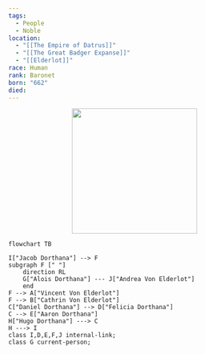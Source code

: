 ```yaml
---
tags:
  - People
  - Noble
location:
  - "[[The Empire of Datrus]]"
  - "[[The Great Badger Expanse]]"
  - "[[Elderlot]]"
race: Human
rank: Baronet
born: "662"
died:
---
```

<p style="text-align:center;"><img src="https://foundry-vtt-kb.s3.us-east-2.amazonaws.com/Images/Tokens/NPCs/Nobles/Baronet+Alois+Dorthana.png" width="250" height="250"></p>

```mermaid
flowchart TB

I["Jacob Dorthana"] --> F
subgraph F [" "]
	direction RL
	G["Alois Dorthana"] --- J["Andrea Von Elderlot"]
	end
F --> A["Vincent Von Elderlot"]
F --> B["Cathrin Von Elderlot"]
C["Daniel Dorthana"] --> D["Felicia Dorthana"]
C --> E["Aaron Dorthana"]
H["Hugo Dorthana"] ---> C
H ---> I
class I,D,E,F,J internal-link;
class G current-person;
```



<div class="hide-next"></div>